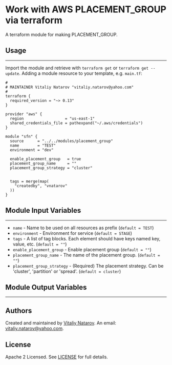 # Work with AWS PLACEMENT_GROUP via terraform

A terraform module for making PLACEMENT_GROUP.


## Usage
----------------------
Import the module and retrieve with ```terraform get``` or ```terraform get --update```. Adding a module resource to your template, e.g. `main.tf`:

```
#
# MAINTAINER Vitaliy Natarov "vitaliy.natarov@yahoo.com"
#
terraform {
  required_version = "~> 0.13"
}

provider "aws" {
  region                  = "us-east-1"
  shared_credentials_file = pathexpand("~/.aws/credentials")
}

module "sfn" {
  source      = "../../modules/placement_group"
  name        = "TEST"
  environment = "dev"

  enable_placement_group   = true
  placement_group_name     = ""
  placement_group_strategy = "cluster"


  tags = merge(map(
    "createdby", "vnatarov"
  ))
}
```

## Module Input Variables
----------------------
- `name` - Name to be used on all resources as prefix (`default = TEST`)
- `environment` - Environment for service (`default = STAGE`)
- `tags` - A list of tag blocks. Each element should have keys named key, value, etc. (`default = ""`)
- `enable_placement_group` - Enable placement group (`default = ""`)
- `placement_group_name` - The name of the placement group. (`default = ""`)
- `placement_group_strategy` - (Required) The placement strategy. Can be 'cluster', 'partition' or 'spread'. (`default = cluster`)

## Module Output Variables
----------------------


## Authors

Created and maintained by [Vitaliy Natarov](https://github.com/SebastianUA). An email: [vitaliy.natarov@yahoo.com](vitaliy.natarov@yahoo.com).

## License

Apache 2 Licensed. See [LICENSE](https://github.com/SebastianUA/terraform/blob/master/LICENSE) for full details.
